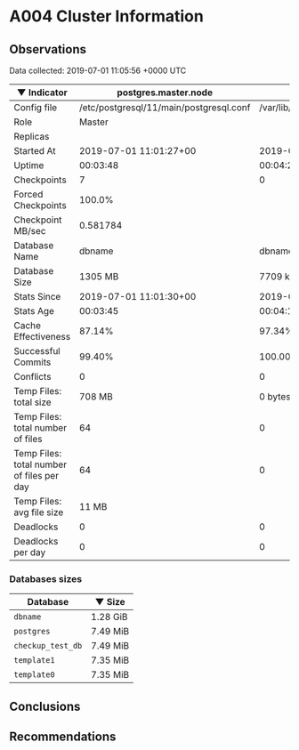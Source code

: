 # A004 Cluster Information #

## Observations ##
Data collected: 2019-07-01 11:05:56 +0000 UTC  

|&#9660;&nbsp;Indicator | postgres.master.node | postgres.replica.node |
|--------|-------|-------- |
|Config file |/etc/postgresql/11/main/postgresql.conf|/var/lib/postgresql/11/secondary/postgresql.conf|
|Role |Master|<no value>|
|Replicas ||<no value>|
|Started At |2019-07-01&nbsp;11:01:27+00|2019-07-01 11:01:33+00|
|Uptime |00:03:48|00:04:24|
|Checkpoints |7|0|
|Forced Checkpoints |100.0%|<no value>|
|Checkpoint MB/sec |0.581784|<no value>|
|Database Name |dbname|dbname|
|Database Size |1305&nbsp;MB|7709 kB|
|Stats Since |2019-07-01&nbsp;11:01:30+00|2019-07-01 11:01:38+00|
|Stats Age |00:03:45|00:04:18|
|Cache Effectiveness |87.14%|97.34%|
|Successful Commits |99.40%|100.00%|
|Conflicts |0|0|
|Temp Files: total size |708&nbsp;MB|0 bytes|
|Temp Files: total number of files |64|0|
|Temp Files: total number of files per day |64|0|
|Temp Files: avg file size |11&nbsp;MB|<no value>|
|Deadlocks |0|0|
|Deadlocks per day |0|0|


### Databases sizes ###

| Database | &#9660;&nbsp;Size |
|----------|--------|
| `dbname` | 1.28&nbsp;GiB |
| `postgres` | 7.49&nbsp;MiB |
| `checkup_test_db` | 7.49&nbsp;MiB |
| `template1` | 7.35&nbsp;MiB |
| `template0` | 7.35&nbsp;MiB |


## Conclusions ##


## Recommendations ##

